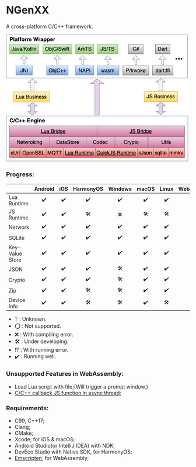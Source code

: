 # NGenXX

A cross-platform C/C++ framework.

![Arch](/res/arch.png)

### Progress:

| | Android | iOS | HarmonyOS  | Windows | macOS | Linux | WebAssembly |
| :-- | :--: | :--: |:--: |:--: | :--: | :--: |:--: |
| Lua Runtime |✔️|✔️|✔️|✔️|✔️|✔️|✔️|
| JS Runtime |✔️|✔️|🛠️|❌|🛠️|🛠️|🛠️|
| Network |✔️|✔️|✔️|✔️|✔️|✔️|⁉️|
| SQLite |✔️|✔️|✔️|✔️|✔️|✔️|🛠️|
| Key-Value Store |✔️|✔️|✔️|✔️|✔️|✔️|🛠️|
| JSON |✔️|✔️|✔️|🛠️|✔️|✔️|🛠️|
| Crypto |✔️|✔️|✔️|🛠️|✔️|✔️|🛠️|
| Zip |✔️|✔️|🛠️|🛠️|✔️|✔️|🛠️|
| Device Info |✔️|✔️|🛠️|🛠️|✔️|🛠️|❔|

- ❔ : Unknown.
- ⭕ : Not supported.
- ❌ : With compiling error.
- 🛠️ : Under developing.
- ⁉️ : With running error.
- ✔️ : Running well.

### Unsupported Features in WebAssembly:

- Load Lua script with file;(Will trigger a prompt window.)
- [C/C++ callback JS function in async thread][2];

### Requirements:

- C99, C++17;
- Clang;
- CMake;
- Xcode, for iOS & macOS;
- Android Studio(or IntelliJ IDEA) with NDK;
- DevEco Studio with Native SDK, for HarmonyOS;
- [Emscripten][1], for WebAssembly;

[1]: https://emscripten.org/docs/getting_started/downloads.html#sdk-download-and-install
[2]: https://github.com/emscripten-core/emscripten/issues/16567
